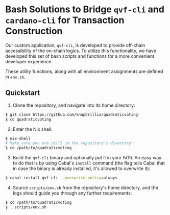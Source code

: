 # Bash Solutions to Bridge `qvf-cli` and `cardano-cli` for Transaction Construction

Our custom application, `qvf-cli`, is developed to provide off-chain
accessibility of the on-chain logics. To utilize this functionality, we have
developed this set of bash scripts and functions for a more convenient
developer experience.

These utility functions, along with all environment assignments are defined
in `env.sh`.

## Quickstart

1. Clone the repository, and navigate into its home directory:
```bash
$ git clone https://github.com/Snapbrillia/quadraticvoting
$ cd quadraticvoting
```

2. Enter the Nix shell:
```bash
$ nix-shell
# Make sure you are still in the repository's directory:
$ cd /path/to/quadraticvoting
```

3. Build the `qvf-cli` binary and optionally put it in your `PATH`. An easy
way to do that is by using Cabal's `install` command (the flag tells Cabal that
in case the binary is already installed, it's allowed to overwrite it):
```bash
$ cabal install qvf-cli --overwrite-policy=always
```

4. Source `scripts/env.sh` from the repository's home directory, and the logs
should guide you through any further requirements:
```bash
$ cd /path/to/quadraticvoting
$ . scripts/env.sh
```
